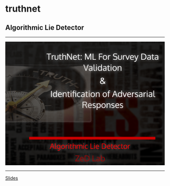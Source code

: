 # truthnet
## Algorithmic Lie Detector


---

<img src="truthnet.png" alt="drawing" style="width:900px;"/>

---

[Slides](https://slides.com/ishanuchattopadhyay/truthnet)
